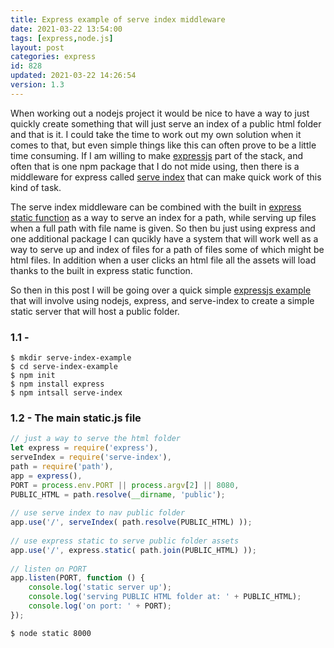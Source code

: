 ```yaml
---
title: Express example of serve index middleware
date: 2021-03-22 13:54:00
tags: [express,node.js]
layout: post
categories: express
id: 828
updated: 2021-03-22 14:26:54
version: 1.3
---
```


When working out a nodejs project it would be nice to have a way to just quickly create something that will just serve an index of a public html folder and that is it. I could take the time to work out my own solution when it comes to that, but even simple things like this can often prove to be a little time consuming. If I am willing to make [expressjs](https://expressjs.com/) part of the stack, and often that is one npm package that I do not mide using, then there is a middleware for express called [serve index](https://www.npmjs.com/package/serve-index) that can make quick work of this kind of task.

The serve index middleware can be combined with the built in [express static function](https://expressjs.com/en/starter/static-files.html) as a way to serve an index for a path, while serving up files when a full path with file name is given. So then bu just using express and one additional package I can qucikly have a system that will work well as a way to serve up and index of files for a path of files some of which might be html files. In addition when a user clicks an html file all the assets will load thanks to the built in express static function.

So then in this post I will be going over a quick simple [expressjs example](/2019/04/30/express-example) that will involve using nodejs, express, and serve-index to create a simple static server that will host a public folder.

<!-- more -->


### 1.1 - 

```
$ mkdir serve-index-example
$ cd serve-index-example
$ npm init
$ npm install express
$ npm intsall serve-index
```

### 1.2 - The main static.js file

```js
// just a way to serve the html folder
let express = require('express'),
serveIndex = require('serve-index'),
path = require('path'),
app = express(),
PORT = process.env.PORT || process.argv[2] || 8080,
PUBLIC_HTML = path.resolve(__dirname, 'public');
 
// use serve index to nav public folder
app.use('/', serveIndex( path.resolve(PUBLIC_HTML) ));
 
// use express static to serve public folder assets
app.use('/', express.static( path.join(PUBLIC_HTML) ));
 
// listen on PORT
app.listen(PORT, function () {
    console.log('static server up');
    console.log('serving PUBLIC HTML folder at: ' + PUBLIC_HTML);
    console.log('on port: ' + PORT);
});
```

```
$ node static 8000
```
